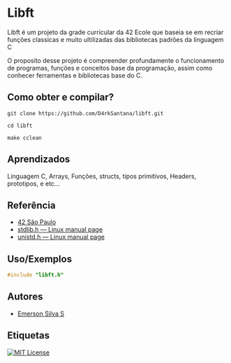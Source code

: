 
# Libft

Libft é um projeto da grade curricular da 42 Ecole que baseia se em recriar funções classicas e muito ultilizadas das bibliotecas padrões da linguagem C

O proposito desse projeto é compreender profundamente o funcionamento de programas, funções e conceitos base da programação, assim como conhecer ferramentas e bibliotecas base do C.


## Como obter e compilar?
```
git clone https://github.com/D4rkSantana/libft.git
```
```
cd libft
```
```
make cclean
```
## Aprendizados

Linguagem C, Arrays, Funções, structs, tipos primitivos, Headers, prototipos, e etc...


## Referência

 - [42 São Paulo](https://www.42sp.org.br/)
 - [stdlib.h — Linux manual page](https://man7.org/linux/man-pages/man0/stdlib.h.0p.html)
 - [unistd.h — Linux manual page](https://man7.org/linux/man-pages/man0/unistd.h.0p.html)


## Uso/Exemplos

```c
#include "libft.h"

```


## Autores

- [Emerson Silva S](https://github.com/D4rkSantana)


## Etiquetas

[![MIT License](https://img.shields.io/badge/License-MIT-green.svg)](https://choosealicense.com/licenses/mit/)

